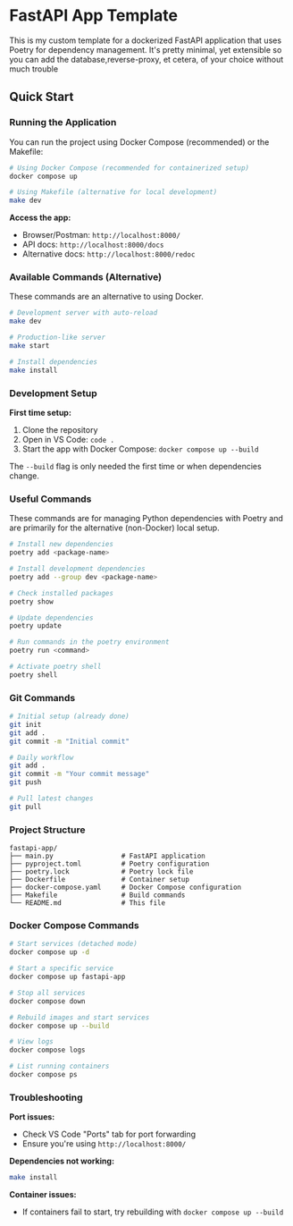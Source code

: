 # FastAPI App Template

This is my custom template for a dockerized FastAPI application
that uses Poetry for dependency management.
It's pretty minimal, yet extensible so you can add the database,reverse-proxy, et cetera, of your choice without much trouble

## Quick Start

### Running the Application

You can run the project using Docker Compose (recommended) or the Makefile:

```bash
# Using Docker Compose (recommended for containerized setup)
docker compose up

# Using Makefile (alternative for local development)
make dev
```

**Access the app:**
- Browser/Postman: `http://localhost:8000/`
- API docs: `http://localhost:8000/docs`
- Alternative docs: `http://localhost:8000/redoc`

### Available Commands (Alternative)

These commands are an alternative to using Docker.

```bash
# Development server with auto-reload
make dev

# Production-like server
make start

# Install dependencies
make install
```

### Development Setup

**First time setup:**
1. Clone the repository
2. Open in VS Code: `code .`
3. Start the app with Docker Compose: `docker compose up --build`

The `--build` flag is only needed the first time or when dependencies change.

### Useful Commands

These commands are for managing Python dependencies with Poetry and are primarily for the alternative (non-Docker) local setup.

```bash
# Install new dependencies
poetry add <package-name>

# Install development dependencies
poetry add --group dev <package-name>

# Check installed packages
poetry show

# Update dependencies
poetry update

# Run commands in the poetry environment
poetry run <command>

# Activate poetry shell
poetry shell
```

### Git Commands

```bash
# Initial setup (already done)
git init
git add .
git commit -m "Initial commit"

# Daily workflow
git add .
git commit -m "Your commit message"
git push

# Pull latest changes
git pull
```

### Project Structure

```
fastapi-app/
├── main.py                 # FastAPI application
├── pyproject.toml          # Poetry configuration
├── poetry.lock             # Poetry lock file
├── Dockerfile              # Container setup
├── docker-compose.yaml     # Docker Compose configuration
├── Makefile                # Build commands
└── README.md               # This file
```
### Docker Compose Commands

```bash
# Start services (detached mode)
docker compose up -d

# Start a specific service
docker compose up fastapi-app

# Stop all services
docker compose down

# Rebuild images and start services
docker compose up --build

# View logs
docker compose logs

# List running containers
docker compose ps
```

### Troubleshooting

**Port issues:**
- Check VS Code "Ports" tab for port forwarding
- Ensure you're using `http://localhost:8000/`

**Dependencies not working:**
```bash
make install
```

**Container issues:**
- If containers fail to start, try rebuilding with `docker compose up --build`
